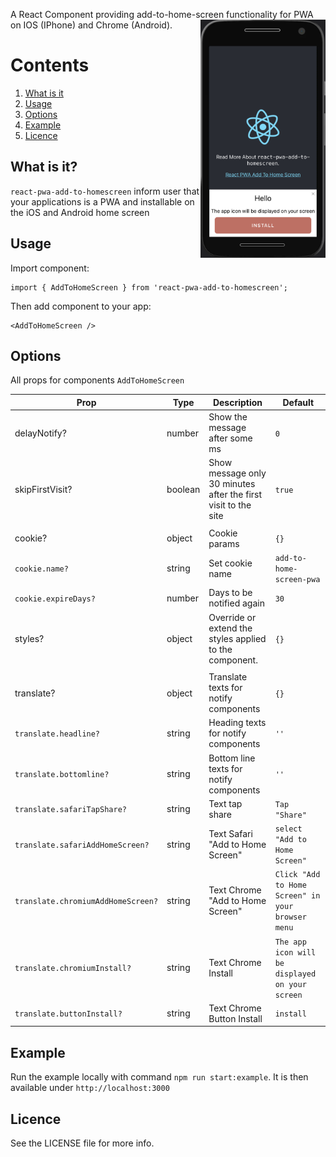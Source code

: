 A React Component providing add-to-home-screen functionality for PWA on IOS (IPhone) and Chrome (Android).
<img src="demo-screen-android.png" align="right" title="Screenshot" width="200px">

# Contents
1. [What is it](#what-is-it)
2. [Usage](#usage)
3. [Options](#options)
4. [Example](#example)
5. [Licence](#licence)

## What is it?
`react-pwa-add-to-homescreen` inform user that your applications is a PWA and installable on the iOS and Android home screen

## Usage

Import component:
```
import { AddToHomeScreen } from 'react-pwa-add-to-homescreen';
```

Then add component to your app:
```
<AddToHomeScreen />
```

## Options

All props for components `AddToHomeScreen`

| Prop                            | Type     | Description                              |Default                                            |
| ------------------------        | -------- | --------------------------------         |--------------------------------                   |
| delayNotify?                    | number   | Show the message after some ms           | `0`                                             |
| skipFirstVisit?                 | boolean  | Show message only 30 minutes after the first visit to the site  | `true`                                            |
|                                 |          |                                          |                                                   |
| cookie?                         | object   | Cookie params                            | `{}`                                              |
| `cookie.name?`                  | string   | Set cookie name                          | `add-to-home-screen-pwa`                          |
| `cookie.expireDays?`            | number   | Days to be notified again                | `30`                                              |
| styles?                         | object   | Override or extend the styles applied to the component.| `{}`                                |
|                                 |          |                                          |                                                   |
| translate?                      | object   | Translate texts for notify components    | `{}`                                              |
| `translate.headline?`             | string   | Heading texts for notify components      | `''`                                              |
| `translate.bottomline?`           | string   | Bottom line texts for notify components  | `''`                                              |
| `translate.safariTapShare?`       | string   | Text tap share                           | `Tap "Share"`                                     |
| `translate.safariAddHomeScreen?`  | string   | Text Safari "Add to Home Screen"         | `select "Add to Home Screen"`                     |
| `translate.chromiumAddHomeScreen?`| string   | Text Chrome "Add to Home Screen"         | `Click "Add to Home Screen" in your browser menu` |
| `translate.chromiumInstall?`      | string   | Text Chrome Install                      | `The app icon will be displayed on your screen`   |
| `translate.buttonInstall?`        | string   | Text Chrome Button Install               | `install`                                         |


## Example

Run the example locally with command `npm run start:example`. It is then available under `http://localhost:3000`

## Licence
See the LICENSE file for more info.
